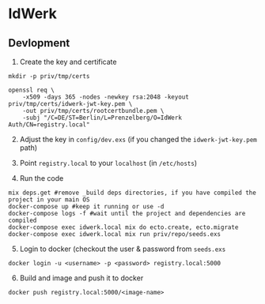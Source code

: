 # IdWerk

## Devlopment

1. Create the key and certificate
```
mkdir -p priv/tmp/certs

openssl req \
    -x509 -days 365 -nodes -newkey rsa:2048 -keyout priv/tmp/certs/idwerk-jwt-key.pem \
    -out priv/tmp/certs/rootcertbundle.pem \
    -subj "/C=DE/ST=Berlin/L=Prenzelberg/O=IdWerk Auth/CN=registry.local"

```

2. Adjust the key in `config/dev.exs` (if you changed the `idwerk-jwt-key.pem` path)

3. Point `registry.local` to your `localhost` (in `/etc/hosts`)

4. Run the code
```
mix deps.get #remove _build deps directories, if you have compiled the project in your main OS
docker-compose up #keep it running or use -d
docker-compose logs -f #wait until the project and dependencies are compiled
docker-compose exec idwerk.local mix do ecto.create, ecto.migrate
docker-compose exec idwerk.local mix run priv/repo/seeds.exs
```

5. Login to docker (checkout the user & password from `seeds.exs`
```
docker login -u <username> -p <password> registry.local:5000
```

6. Build and image and push it to docker

```
docker push registry.local:5000/<image-name>
```
